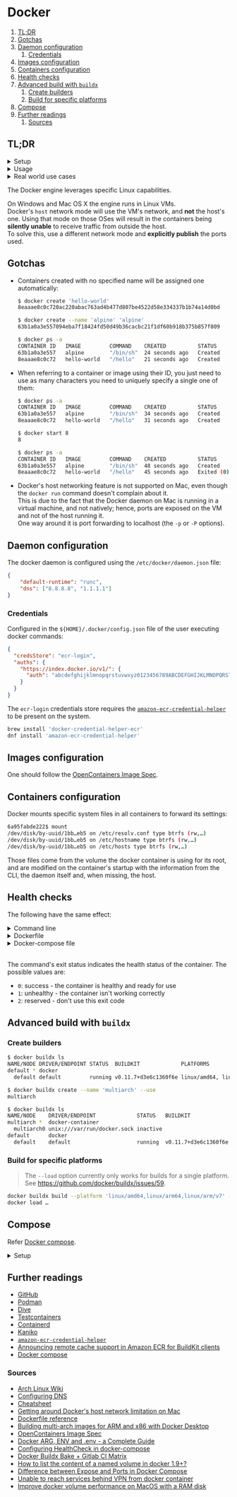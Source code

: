 # Docker

1. [TL;DR](#tldr)
1. [Gotchas](#gotchas)
1. [Daemon configuration](#daemon-configuration)
   1. [Credentials](#credentials)
1. [Images configuration](#images-configuration)
1. [Containers configuration](#containers-configuration)
1. [Health checks](#health-checks)
1. [Advanced build with `buildx`](#advanced-build-with-buildx)
   1. [Create builders](#create-builders)
   1. [Build for specific platforms](#build-for-specific-platforms)
1. [Compose](#compose)
1. [Further readings](#further-readings)
   1. [Sources](#sources)

## TL;DR

<details>
  <summary>Setup</summary>

| OS       | Setup type       | Engine configuration file                                                  | Settings                                                          | Data directory          |
| -------- | ---------------- | -------------------------------------------------------------------------- | ----------------------------------------------------------------- | ----------------------- |
| Linux    | Engine, regular  | `/etc/docker/daemon.json`                                                  |                                                                   | `/var/lib/docker`       |
| Linux    | Engine, rootless | `${XDG_CONFIG_HOME}/docker/daemon.json`<br/>`~/.config/docker/daemon.json` |                                                                   |                         |
| Linux    | Docker Desktop   | `${HOME}/.docker/daemon.json`                                              | `${HOME}/.docker/desktop/settings.json`                           |                         |
| Mac OS X | Docker Desktop   | `${HOME}/.docker/daemon.json`                                              | `${HOME}/Library/Group Containers/group.com.docker/settings.json` |                         |
| Windows  | Docker Desktop   | `C:\ProgramData\docker\config\daemon.json`                                 | `C:\Users\UserName\AppData\Roaming\Docker\settings.json`          | `C:\ProgramData\docker` |

```sh
# Install.
brew install --cask 'docker'
sudo zypper install 'docker'

# Configure.
vim '/etc/docker/daemon.json'
jq -i '."log-level"="info"' '/etc/docker/daemon.json'
jq -i '.dns=["8.8.8.8", "1.1.1.1"]' "${HOME}/.docker/daemon.json"
```

</details>
<details>
  <summary>Usage</summary>

```sh
# Show locally available images.
docker images -a

# Search for images.
docker search 'boinc'

# Login to registries.
docker login
docker login -u 'username' -p 'password'
aws ecr get-login-password \
| docker login --username 'AWS' --password-stdin '012345678901.dkr.ecr.eu-east-2.amazonaws.com'

# Pull images.
docker pull 'alpine:3.14'
docker pull 'boinc/client:latest'
docker pull 'moby/buildkit@sha256:00d2…'
docker pull 'pulumi/pulumi-nodejs:3.112.0@sha256:37a0…'
docker pull 'quay.io/strimzi/kafka:latest-kafka-3.6.1'
docker pull '012345678901.dkr.ecr.eu-west-1.amazonaws.com/example-com/syncthing:1.27.8'

# Remove images.
docker rmi 'node'
docker rmi 'alpine:3.14'
docker rmi 'f91a431c5276'

# Create containers.
docker create -h 'alpine-test-host' --name 'alpine-test-container' 'alpine:3.19'
docker create … 'quay.io/strimzi/kafka:latest-kafka-3.6.1'

# Start containers.
docker start 'alpine-test-container'
docker start 'bdbe3f45'

# Create and start containers.
docker run 'hello-world'
docker run -ti --rm --platform 'linux/amd64' 'alpine:3.19' cat '/etc/apk/repositories'
docker run -d --name 'boinc' --network='host' --pid='host' -v 'boinc:/var/lib/boinc' \
  -e BOINC_GUI_RPC_PASSWORD='123' -e BOINC_CMD_LINE_OPTIONS='--allow_remote_gui_rpc' \
  'boinc/client'

# Gracefully stop containers.
docker stop 'alpine-test'
docker stop -t '0' 'bdbe3f45'

# Kill containers.
docker kill 'alpine-test'

# Restart containers.
docker restart 'alpine-test'
docker restart 'bdbe3f45'

# Show containers' status.
docker ps
docker ps --all

# List containers with specific metadata values.
docker ps -f 'name=pihole' -f 'status=running' -f 'health=healthy' -q

# Execute commands inside *running* containers.
docker exec 'app_web_1' tail 'logs/development.log'
docker exec -ti 'alpine-test' 'sh'

# Show containers' output.
docker logs -f 'alpine-test'
docker logs --since '1m' 'dblab_server' --details
docker logs --since '2024-05-01' -n '100' 'mariadb'
docker logs --since '2024-08-01T23:11:35' --until '2024-08-05T20:43:35' 'gitlab'

# List processes running inside containers.
docker top 'alpine-test'

# Show information on containers.
docker inspect 'alpine-test'
docker inspect --format='{{index .RepoDigests 0}}' 'pulumi/pulumi-nodejs:3.112.0'

# Build a docker image.
docker build -t 'private/alpine:3.14' .

# Tag images.
docker tag 'alpine:3.14' 'private/alpine:3.14'
docker tag 'f91a431c5276' 'pulumi/pulumi-nodejs:3.112.0'

# Push images.
docker push 'private/alpine:3.14'

# Export images to tarballs.
docker save 'alpine:3.14' -o 'alpine.tar'
docker save 'hello-world' > 'hw.tar'

# Load images from tarballs.
docker load -i 'hw.tar'

# Delete containers.
docker rm 'alpine-test'
docker rm -f '87b27'

# Cleanup.
docker logout
docker rmi 'alpine'
docker image prune -a
docker system prune -a

# List networks.
docker network ls

# Inspect networks.
docker network inspect 'monitoring_default'

# Create volumes.
docker volume create 'volume-name'

# List volumes.
docker volume list

# Inspect volumes.
docker volume inspect 'volume-name'

# Display a summary of the vulnerabilities in images.
# If not given any input, it targets the most recently built image.
docker scout qv
docker scout quickview 'debian:unstable-slim'
docker scout quickview 'archive://hw.tar'

# Display vulnerabilities in images.
docker scout cves
docker scout cves 'alpine'
docker scout cves 'archive://alpine.tar'
docker scout cves --format 'sarif' --output 'alpine.sarif.json' 'oci-dir://alpine'
docker scout cves --format 'only-packages' --only-package-type 'golang' --only-vuln-packages 'fs://.'

# Display base image update recommendations.
docker scout recommendations
docker scout recommendations 'golang:1.19.4' --only-refresh
docker scout recommendations 'golang:1.19.4' --only-update

# List builders.
docker buildx ls

# Create builders.
docker buildx create --name 'builder_name'

# Switch between builders.
docker buildx use 'builder_name'
docker buildx create --name 'builder_name' --use

# Modify builders.
docker buildx create --node 'builder_name'

# Build images.
# '--load' currently only works for builds for a single platform.
docker buildx build -t 'image:tag' --load '.'
docker buildx build … -t 'image:tag' --load --platform 'linux/amd64' '.'
docker buildx build … --push \
  --cache-to 'mode=max,image-manifest=true,oci-mediatypes=true,type=registry,ref=012345678901.dkr.ecr.eu-west-2.amazonaws.com/buildkit-test:cache \
  --cache-from type=registry,ref=012345678901.dkr.ecr.eu-west-2.amazonaws.com/buildkit-test:cache \
  --platform 'linux/amd64,linux/arm64,linux/arm/v7' '.'

# Remove builders.
docker buildx rm 'builder_name'

# Pull images used in compositions.
docker compose pull

# Start compositions.
docker compose up
docker compose up -d

# Execute commands in compositions' containers
docker compose exec 'service-name' 'ls' '-Al'

# Get logs.
docker compose logs
docker compose logs -f --index='3' 'service-name'

# End compositions.
docker compose down
```

</details>
<details style="margin: 0 0 1em 0">
  <summary>Real world use cases</summary>

```sh
# Get the SHAsum of images.
docker inspect --format='{{index .RepoDigests 0}}' 'node:18-buster'

# Act upon files in volumes.
sudo ls "$(docker volume inspect --format '{{.Mountpoint}}' 'baikal_config')"
sudo vim "$(docker volume inspect --format '{{.Mountpoint}}' 'gitea_config')/app.ini"

# Send images to other nodes with Docker.
docker save 'local/image:latest' | ssh -C 'user@remote.host' docker load
```

</details>

The Docker engine leverages specific Linux capabilities.

On Windows and Mac OS X the engine runs in Linux VMs.<br/>
Docker's `host` network mode will use the VM's network, and **not** the host's one. Using that mode on those OSes will
result in the containers being **silently unable** to receive traffic from outside the host.<br/>
To solve this, use a different network mode and **explicitly publish** the ports used.

## Gotchas

- Containers created with no specified name will be assigned one automatically:

  ```sh
  $ docker create 'hello-world'
  8eaaae8c0c720ac220abac763ad4b477d807be4522d58e334337b1b74a14d0bd

  $ docker create --name 'alpine' 'alpine'
  63b1a0a3e557094eba7f18424fd50d49b36cacbc21f1df60b918b375b857f809

  $ docker ps -a
  CONTAINER ID   IMAGE         COMMAND    CREATED          STATUS    PORTS   NAMES
  63b1a0a3e557   alpine        "/bin/sh"  24 seconds ago   Created           alpine
  8eaaae8c0c72   hello-world   "/hello"   21 seconds ago   Created           sleepy_brown
  ```

- When referring to a container or image using their ID, you just need to use as many characters you need to uniquely
  specify a single one of them:

  ```sh
  $ docker ps -a
  CONTAINER ID   IMAGE         COMMAND    CREATED          STATUS    PORTS   NAMES
  63b1a0a3e557   alpine        "/bin/sh"  34 seconds ago   Created           alpine
  8eaaae8c0c72   hello-world   "/hello"   31 seconds ago   Created           sleepy_brown

  $ docker start 8
  8

  $ docker ps -a
  CONTAINER ID   IMAGE         COMMAND    CREATED          STATUS                      PORTS   NAMES
  63b1a0a3e557   alpine        "/bin/sh"  48 seconds ago   Created                             alpine
  8eaaae8c0c72   hello-world   "/hello"   45 seconds ago   Exited (0) 10 seconds ago           sleepy_brown
  ```

- Docker's host networking feature is not supported on Mac, even though the `docker run` command doesn't complain about
  it.<br/>
  This is due to the fact that the Docker daemon on Mac is running in a virtual machine, and not natively; hence, ports
  are exposed on the VM and not of the host running it.<br/>
  One way around it is port forwarding to localhost (the `-p` or `-P` options).

## Daemon configuration

The docker daemon is configured using the `/etc/docker/daemon.json` file:

```json
{
    "default-runtime": "runc",
    "dns": ["8.8.8.8", "1.1.1.1"]
}
```

### Credentials

Configured in the `${HOME}/.docker/config.json` file of the user executing docker commands:

```json
{
  "credsStore": "ecr-login",
  "auths": {
    "https://index.docker.io/v1/": {
      "auth": "abcdefghijklmnopqrstuvwxyz0123456789ABCDEFGHIJKLMNOPQRSTUVWXYZ101234"
    }
  }
}
```

The `ecr-login` credentials store requires the [`amazon-ecr-credential-helper`][amazon-ecr-credential-helper] to be
present on the system.

```sh
brew install 'docker-credential-helper-ecr'
dnf install 'amazon-ecr-credential-helper'
```

## Images configuration

One should follow the [OpenContainers Image Spec].

## Containers configuration

Docker mounts specific system files in all containers to forward its settings:

```sh
6a95fabde222$ mount
/dev/disk/by-uuid/1bb…eb5 on /etc/resolv.conf type btrfs (rw,…)
/dev/disk/by-uuid/1bb…eb5 on /etc/hostname type btrfs (rw,…)
/dev/disk/by-uuid/1bb…eb5 on /etc/hosts type btrfs (rw,…)
```

Those files come from the volume the docker container is using for its root, and are modified on the container's startup
with the information from the CLI, the daemon itself and, when missing, the host.

## Health checks

The following have the same effect:

<details><summary>Command line</summary>

```sh
docker run … \
  --health-cmd 'curl --fail --insecure --silent --show-error http://localhost/ || exit 1' \
  --health-interval '5m' \
  --health-timeout '3s' \
  --health-retries '4' \
  --health-start-period '10s'
```

</details>
<details><summary>Dockerfile</summary>

```Dockerfile
HEALTHCHECK --interval=5m --timeout=3s --start-period=10s --retries=4 \
  CMD curl --fail --insecure --silent --show-error http://localhost/ || exit 1
```

</details>
<details><summary>Docker-compose file</summary>

```yaml
version: '3.6'
services:
  web-server:
    healthcheck:
      test: curl --fail --insecure --silent --show-error http://localhost/ || exit 1
      interval: 5m
      timeout: 3s
      retries: 4
      start_period: 10s
    …
```

</details><br/>

The command's exit status indicates the health status of the container. The possible values are:

- `0`: success - the container is healthy and ready for use
- `1`: unhealthy - the container isn't working correctly
- `2`: reserved - don't use this exit code

## Advanced build with `buildx`

### Create builders

```sh
$ docker buildx ls
NAME/NODE DRIVER/ENDPOINT STATUS  BUILDKIT             PLATFORMS
default * docker
  default default         running v0.11.7+d3e6c1360f6e linux/amd64, linux/amd64/v2, linux/amd64/v3, linux/386

$ docker buildx create --name 'multiarch' --use
multiarch

$ docker buildx ls
NAME/NODE    DRIVER/ENDPOINT             STATUS   BUILDKIT             PLATFORMS
multiarch *  docker-container
  multiarch0 unix:///var/run/docker.sock inactive
default      docker
  default    default                     running  v0.11.7+d3e6c1360f6e linux/amd64, linux/amd64/v2, linux/amd64/v3, linux/386
```

### Build for specific platforms

> The `--load` option currently only works for builds for a single platform.<br/>
> See <https://github.com/docker/buildx/issues/59>.

```sh
docker buildx build --platform 'linux/amd64,linux/arm64,linux/arm/v7' -t 'image:tag' '.'
docker load …
```

## Compose

Refer [Docker compose].

<details>
  <summary>Setup</summary>

  <details style="padding-left: 1em;">
    <summary>Via shell</summary>

```sh
mkdir -p '/usr/local/lib/docker/cli-plugins' \
&& curl 'https://github.com/docker/compose/releases/latest/download/docker-compose-linux-aarch64' \
    -o '/usr/local/lib/docker/cli-plugins/docker-compose' \
&& chmod 'ug=rwx,o=rx' '/usr/local/lib/docker/cli-plugins/docker-compose'
```

  </details>

  <details style="padding-left: 1em;">
    <summary>Via Ansible</summary>

```yml
- name: Create Docker's CLI plugins directory
  become: true
  ansible.builtin.file:
    dest: /usr/local/lib/docker/cli-plugins
    state: directory
    owner: root
    group: root
    mode: u=rwx,g=rx,o=rx
- name: Get Docker compose from its official binaries
  become: true
  ansible.builtin.get_url:
    url: https://github.com/docker/compose/releases/latest/download/docker-compose-{{ ansible_system }}-{{ ansible_architecture }}
    dest: /usr/local/lib/docker/cli-plugins/docker-compose
    owner: root
    group: root
    mode: u=rwx,g=rx,o=rx
```

  </details>

</details>

## Further readings

- [GitHub]
- [Podman]
- [Dive]
- [Testcontainers]
- [Containerd]
- [Kaniko]
- [`amazon-ecr-credential-helper`][amazon-ecr-credential-helper]
- [Announcing remote cache support in Amazon ECR for BuildKit clients]
- [Docker compose]

### Sources

- [Arch Linux Wiki]
- [Configuring DNS]
- [Cheatsheet]
- [Getting around Docker's host network limitation on Mac]
- [Dockerfile reference]
- [Building multi-arch images for ARM and x86 with Docker Desktop]
- [OpenContainers Image Spec]
- [Docker ARG, ENV and .env - a Complete Guide]
- [Configuring HealthCheck in docker-compose]
- [Docker Buildx Bake + Gitlab CI Matrix]
- [How to list the content of a named volume in docker 1.9+?]
- [Difference between Expose and Ports in Docker Compose]
- [Unable to reach services behind VPN from docker container]
- [Improve docker volume performance on MacOS with a RAM disk]

<!--
  Reference
  ═╬═Time══
  -->

<!-- Knowledge base -->
[containerd]: containerd.md
[dive]: dive.md
[kaniko]: kaniko.md
[podman]: podman.md
[testcontainers]: testcontainers.md

<!-- Upstream -->
[building multi-arch images for arm and x86 with docker desktop]: https://www.docker.com/blog/multi-arch-images/
[docker compose]: https://github.com/docker/compose
[dockerfile reference]: https://docs.docker.com/reference/dockerfile/
[github]: https://github.com/docker

<!-- Others -->
[amazon-ecr-credential-helper]: https://github.com/awslabs/amazon-ecr-credential-helper
[announcing remote cache support in amazon ecr for buildkit clients]: https://aws.amazon.com/blogs/containers/announcing-remote-cache-support-in-amazon-ecr-for-buildkit-clients/
[arch linux wiki]: https://wiki.archlinux.org/index.php/Docker
[cheatsheet]: https://collabnix.com/docker-cheatsheet/
[configuring dns]: https://dockerlabs.collabnix.com/intermediate/networking/Configuring_DNS.html
[configuring healthcheck in docker-compose]: https://medium.com/@saklani1408/configuring-healthcheck-in-docker-compose-3fa6439ee280
[difference between expose and ports in docker compose]: https://www.baeldung.com/ops/docker-compose-expose-vs-ports
[docker arg, env and .env - a complete guide]: https://vsupalov.com/docker-arg-env-variable-guide/
[docker buildx bake + gitlab ci matrix]: https://teymorian.medium.com/docker-buildx-bake-gitlab-ci-matrix-77edb6b9863f
[getting around docker's host network limitation on mac]: https://medium.com/@lailadahi/getting-around-dockers-host-network-limitation-on-mac-9e4e6bfee44b
[how to list the content of a named volume in docker 1.9+?]: https://stackoverflow.com/questions/34803466/how-to-list-the-content-of-a-named-volume-in-docker-1-9
[improve docker volume performance on macos with a ram disk]: https://thoughts.theden.sh/posts/docker-ramdisk-macos-benchmark/
[opencontainers image spec]: https://specs.opencontainers.org/image-spec/
[unable to reach services behind vpn from docker container]: https://github.com/docker/for-mac/issues/5322
